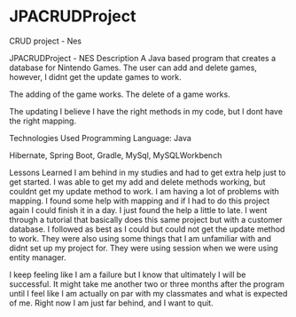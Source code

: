 # JPACRUDProject
CRUD project - Nes

JPACRUDProject - NES
Description
A Java based program that creates a database for Nintendo Games. The user can add and delete games, however, I didnt get the update games to work.

The adding of the game works.
The delete of a game works.

The updating I believe I have the right methods in my code, but I dont have the right mapping.

Technologies Used
Programming Language: Java

Hibernate, Spring Boot, Gradle, MySql, MySQLWorkbench

Lessons Learned
I am behind in my studies and had to get extra help just to get started. I was able to get my add and delete methods working, but couldnt get my update method to work. I am having a lot of problems with mapping. I found some help with mapping and if I had to do this project again I could finish it in a day. I just found the help a little to late. I went through a tutorial that basically does this same project but with a customer database. I followed as best as I could but could not get the update method to work. They were also using some things that I am unfamiliar with and didnt set up my project for. They were using session when we were using entity manager.

I keep feeling like I am a failure but I know that ultimately I will be successful. It might take me another two or three months after the program until I feel like I am actually on par with my classmates and what is expected of me. Right now I am just far behind, and I want to quit.
